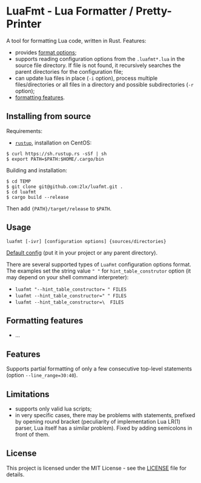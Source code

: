 # LuaFmt - Lua Formatter / Pretty-Printer

A tool for formatting Lua code, written in Rust. Features:
* provides [format options](configuration.md);
* supports reading configuration options from the `.luafmt*.lua` in the source file directory. If file is not found, it recursively searches the parent directories for the configuration file;
* can update lua files in place (`-i` option), process multiple files/directories or all files in a directory and possible subdirectories (`-r` option);
* [formatting features](#formatting-features).

## Installing from source

Requirements:
* [`rustup`](https://www.rust-lang.org/tools/install), installation on CentOS: 
```
$ curl https://sh.rustup.rs -sSf | sh
$ export PATH=$PATH:$HOME/.cargo/bin
```

Building and installation:
```
$ cd TEMP
$ git clone git@github.com:2lx/luafmt.git .
$ cd luafmt
$ cargo build --release
```
Then add `{PATH}/target/release` to `$PATH`.

## Usage

```
luafmt [-ivr] [configuration options] {sources/directories}
```

[Default config](.luafmt.lua) (put it in your project or any parent directory).

There are several supported types of `LuaFmt` configuration options format. The examples set the string value `" "` for `hint_table_construtor` option (it may depend on your shell command interpreter):
* `luafmt "--hint_table_constructor= " FILES`
* `luafmt --hint_table_constructor=" " FILES`
* `luafmt --hint_table_constructor=\  FILES`

## Formatting features
* ...

## Features
Supports partial formatting of only a few consecutive top-level statements (option `--line_range=30:40`).

## Limitations
* supports only valid lua scripts; 
* in very specific cases, there may be problems with statements, prefixed by opening round bracket (peculiarity of implementation Lua LR(1) parser, Lua itself has a similar problem). Fixed by adding semicolons in front of them.

## License

This project is licensed under the MIT License - see the [LICENSE](LICENSE) file for details.
